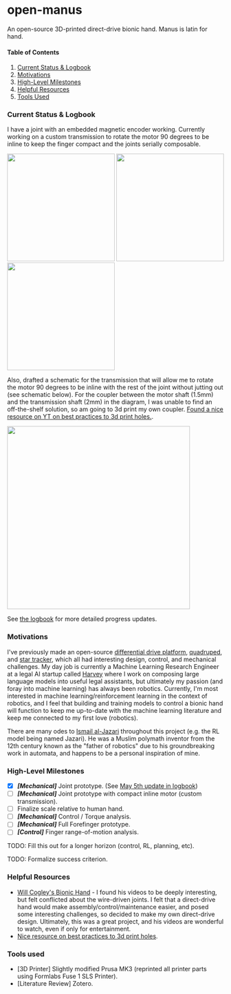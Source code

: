 # open-manus
An open-source 3D-printed direct-drive bionic hand. Manus is latin for hand.

#### Table of Contents
1. [Current Status & Logbook](#current-status--logbook)
2. [Motivations](#motivations)
3. [High-Level Milestones](#high-level-milestones)
4. [Helpful Resources](#helpful-resources)
5. [Tools Used](#tools-used)

### Current Status & Logbook
I have a joint with an embedded magnetic encoder working. Currently working on a custom transmission to rotate the motor 90 degrees to be inline to keep the finger compact and the joints serially composable.

<img src="assets/mk6.png" width="250"/> <img src="assets/mk6_section_view.png" width="250"/> <img src="assets/mk6_render.png" width="250"/> 

Also, drafted a schematic for the transmission that will allow me to rotate the motor 90 degrees to be inline with the rest of the joint without jutting out (see schematic below). For the coupler between the motor shaft (1.5mm) and the transmission shaft (2mm) in the diagram, I was unable to find an off-the-shelf solution, so am going to 3d print my own coupler. [Found a nice resource on YT on best practices to 3d print holes.](https://www.youtube.com/watch?v=Bd7Yyn61XWQ&pp=ygUOM2QgcHJpbnQgaG9sZXM%3D).

<img src="assets/transmission.png" width="425"/>


See [the logbook](logbook.md) for more detailed progress updates.

### Motivations
I've previously made an open-source [differential drive platform](https://www.adhamelarabawy.com/projects/precision_drivetrain/), [quadruped](https://www.adhamelarabawy.com/projects/open_quadruped/), and [star tracker](https://www.adhamelarabawy.com/projects/open_startracker/), which all had interesting design, control, and mechanical challenges. My day job is currently a Machine Learning Research Engineer at a legal AI startup called [Harvey](https://www.harvey.ai) where I work on composing large language models into useful legal assistants, but ultimately my passion (and foray into machine learning) has always been robotics. Currently, I'm most interested in machine learning/reinforcement learning in the context of robotics, and I feel that building and training models to control a bionic hand will function to keep me up-to-date with the machine learning literature and keep me connected to my first love (robotics).

There are many odes to [Ismail al-Jazari](https://en.wikipedia.org/wiki/Ismail_al-Jazari) throughout this project (e.g. the RL model being named Jazari). He was a Muslim polymath inventor from the 12th century known as the "father of robotics" due to his groundbreaking work in automata, and happens to be a personal inspiration of mine.

### High-Level Milestones
 - [x] _**[Mechanical]**_ Joint prototype. (See [May 5th update in logbook](logbook.md#older-than-may-5-2024))
 - [ ] _**[Mechanical]**_ Joint prototype with compact inline motor (custom transmission).
 - [ ] Finalize scale relative to human hand.
 - [ ] _**[Mechanical]**_ Control / Torque analysis.
 - [ ] _**[Mechanical]**_ Full Forefinger prototype.
 - [ ] _**[Control]**_ Finger range-of-motion analysis.

TODO: Fill this out for a longer horizon (control, RL, planning, etc).

TODO: Formalize success criterion.

### Helpful Resources
 - [Will Cogley's Bionic Hand](https://www.youtube.com/watch?v=Iej2jkwU-ts) - I found his videos to be deeply interesting, but felt conflicted about the wire-driven joints. I felt that a direct-drive hand would make assembly/control/maintenance easier, and posed some interesting challenges, so decided to make my own direct-drive design. Ultimately, this was a great project, and his videos are wonderful to watch, even if only for entertainment.
 - [Nice resource on best practices to 3d print holes](https://www.youtube.com/watch?v=Bd7Yyn61XWQ&pp=ygUOM2QgcHJpbnQgaG9sZXM%3D).

### Tools used
 - [3D Printer] Slightly modified Prusa MK3 (reprinted all printer parts using Formlabs Fuse 1 SLS Printer).
 - [Literature Review] Zotero.
